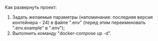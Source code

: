 Как развернуть проект:
1. Задать желаемые параметры (напоминание: последняя версия контейнера - 24) в файле ".env" 
(перед этим переименовать ".env.example" в ".env");
2. Выполнить команду "docker-compose up -d".